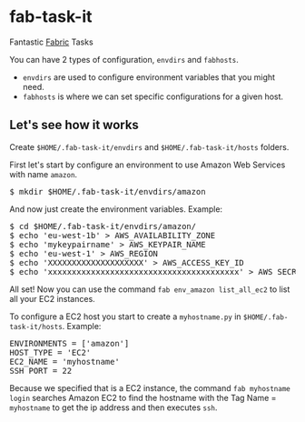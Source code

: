 fab-task-it
===========

Fantastic [Fabric](https://github.com/fabric/fabric) Tasks

You can have 2 types of configuration, `envdirs` and `fabhosts`.
* `envdirs` are used to configure environment variables that you might need.
* `fabhosts` is where we can set specific configurations for a given host.

Let's see how it works
----------------------

Create `$HOME/.fab-task-it/envdirs` and `$HOME/.fab-task-it/hosts` folders.

First let's start by configure an environment to use Amazon Web Services with
name `amazon`.

<pre>
$ mkdir $HOME/.fab-task-it/envdirs/amazon
</pre>

And now just create the environment variables. Example:

<pre>
$ cd $HOME/.fab-task-it/envdirs/amazon/
$ echo 'eu-west-1b' > AWS_AVAILABILITY_ZONE
$ echo 'mykeypairname' > AWS_KEYPAIR_NAME
$ echo 'eu-west-1' > AWS_REGION
$ echo 'XXXXXXXXXXXXXXXXXXXX' > AWS_ACCESS_KEY_ID
$ echo 'xxxxxxxxxxxxxxxxxxxxxxxxxxxxxxxxxxxxxxxx' > AWS_SECRET_ACCESS_KEY
</pre>

All set! Now you can use the command `fab env_amazon list_all_ec2` to list all
your EC2 instances.

To configure a EC2 host you start to create a `myhostname.py` in
`$HOME/.fab-task-it/hosts`. Example:

<pre>
ENVIRONMENTS = ['amazon']
HOST_TYPE = 'EC2'
EC2_NAME = 'myhostname'
SSH_PORT = 22
</pre>

Because we specified that is a EC2 instance, the command `fab myhostname login`
searches Amazon EC2 to find the hostname with the Tag Name = `myhostname` to
get the ip address and then executes `ssh`.
